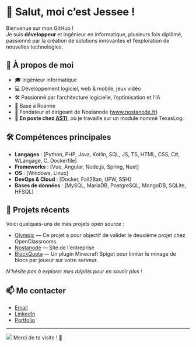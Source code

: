 # 👋 Salut, moi c’est Jessee !

Bienvenue sur mon GitHub !  
Je suis **développeur** et ingénieur en informatique, plusieurs fois diplômé, passionné par la création de solutions innovantes et l’exploration de nouvelles technologies.

## 🚀 À propos de moi

- 🎓 Ingénieur informatique
- 💻 Développement logiciel, web & mobile, jeux vidéo
- 🛠️ Passionné par l’architecture logicielle, l’optimisation et l’IA
- 📍 Basé à Roanne
- 🏢 Fondateur et dirigeant de Nostanode (www.nostanode.fr)
- 💼 **En poste chez [ASTI](https://www.texaswin.fr/)**, où je travaille sur un module nommé TexasLog.

## 🛠️ Compétences principales

- **Langages** : [Python, PHP, Java, Kotlin, SQL, JS, TS, HTML, CSS, C#, WLangage, C, Dockerfile]
- **Frameworks** : [Vue, Angular, Node.js, Spring, Nuxt]
- **OS** : [Windows, Linux]
- **DevOps & Cloud** : [Docker, Fail2Ban, UFW, SSH]
- **Bases de données** : [MySQL, MariaDB, PostgreSQL, MongoDB, SQLite, HFSQL]

## 📂 Projets récents

Voici quelques-uns de mes projets open source :
- [Olympic](https://github.com/JesseeDantonio/Developpez-le-front-end-en-utilisant-Angular) — Ce projet a pour objectif de valider le deuxième projet chez OpenClassrooms.
- [Nostanode](https://github.com/JesseeDantonio/classic-web) — Site de l'entreprise
- [BlockQuota](https://github.com/JesseeDantonio/BlockQuota) — Un plugin Minecraft Spigot pour limiter le minage de blocs par joueur sur votre serveur.

*N’hésite pas à explorer mes dépôts pour en savoir plus !*

## 📫 Me contacter

- [Email](mailto:dyland.antonio1998@gmail.com)
- [LinkedIn](https://fr.linkedin.com/in/dylan-d-antonio-17b460229)
- [Portfolio](https://www.nostanode.fr)

---

<img src="https://visitor-badge.laobi.icu/badge?page_id=jesseedantonio.jesseedantonio&"/>
Merci de ta visite ! 🚀
